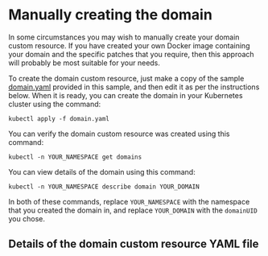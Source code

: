 # Manually creating the domain

In some circumstances you may wish to manually create your domain custom resource.  If you have created your own
Docker image containing your domain and the specific patches that you require, then this approach will probably
be most suitable for your needs.

To create the domain custom resource, just make a copy of the sample [domain.yaml](./domain.yaml) provided in
this sample, and then edit it as per the instructions below.  When it is ready, you can create the domain in your
Kubernetes cluster using the command:

```
kubectl apply -f domain.yaml
```

You can verify the domain custom resource was created using this command:

```
kubectl -n YOUR_NAMESPACE get domains
```

You can view details of the domain using this command:

```
kubectl -n YOUR_NAMESPACE describe domain YOUR_DOMAIN
```

In both of these commands, replace `YOUR_NAMESPACE` with the namespace that you created the domain in, and
replace `YOUR_DOMAIN` with the `domainUID` you chose.

## Details of the domain custom resource YAML file

